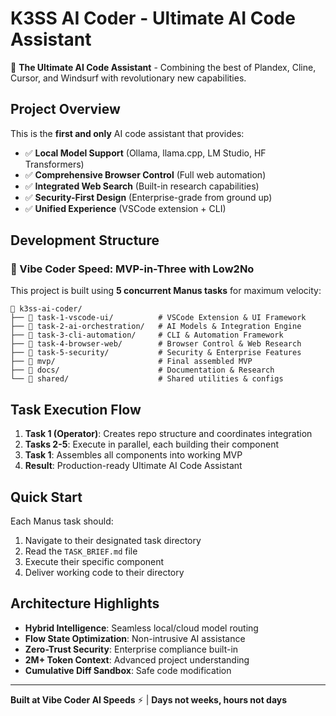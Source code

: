 # K3SS AI Coder - Ultimate AI Code Assistant

🚀 **The Ultimate AI Code Assistant** - Combining the best of Plandex, Cline, Cursor, and Windsurf with revolutionary new capabilities.

## Project Overview

This is the **first and only** AI code assistant that provides:
- ✅ **Local Model Support** (Ollama, llama.cpp, LM Studio, HF Transformers)
- ✅ **Comprehensive Browser Control** (Full web automation)
- ✅ **Integrated Web Search** (Built-in research capabilities)
- ✅ **Security-First Design** (Enterprise-grade from ground up)
- ✅ **Unified Experience** (VSCode extension + CLI)

## Development Structure

### 🎯 Vibe Coder Speed: MVP-in-Three with Low2No

This project is built using **5 concurrent Manus tasks** for maximum velocity:

```
📁 k3ss-ai-coder/
├── 📁 task-1-vscode-ui/          # VSCode Extension & UI Framework
├── 📁 task-2-ai-orchestration/   # AI Models & Integration Engine  
├── 📁 task-3-cli-automation/     # CLI & Automation Framework
├── 📁 task-4-browser-web/        # Browser Control & Web Research
├── 📁 task-5-security/           # Security & Enterprise Features
├── 📁 mvp/                       # Final assembled MVP
├── 📁 docs/                      # Documentation & Research
└── 📁 shared/                    # Shared utilities & configs
```

## Task Execution Flow

1. **Task 1 (Operator)**: Creates repo structure and coordinates integration
2. **Tasks 2-5**: Execute in parallel, each building their component
3. **Task 1**: Assembles all components into working MVP
4. **Result**: Production-ready Ultimate AI Code Assistant

## Quick Start

Each Manus task should:
1. Navigate to their designated task directory
2. Read the `TASK_BRIEF.md` file
3. Execute their specific component
4. Deliver working code to their directory

## Architecture Highlights

- **Hybrid Intelligence**: Seamless local/cloud model routing
- **Flow State Optimization**: Non-intrusive AI assistance
- **Zero-Trust Security**: Enterprise compliance built-in
- **2M+ Token Context**: Advanced project understanding
- **Cumulative Diff Sandbox**: Safe code modification

---

**Built at Vibe Coder AI Speeds** ⚡ | **Days not weeks, hours not days**

